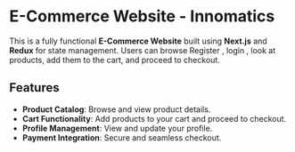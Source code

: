 # E-Commerce Website - Innomatics 

This is a fully functional **E-Commerce Website** built using **Next.js** and **Redux** for state management. Users can browse Register , login , look at products, add them to the cart, and proceed to checkout.

## Features
- **Product Catalog**: Browse and view product details.
- **Cart Functionality**: Add products to your cart and proceed to checkout.
- **Profile Management**: View and update your profile.
- **Payment Integration**: Secure and seamless checkout.


